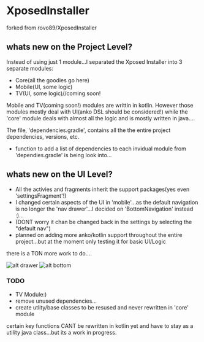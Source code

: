 # XposedInstaller

forked from rovo89/XposedInstaller

## whats new on the Project Level?
Instead of using just 1 module...I separated the Xposed Installer into 3 separate modules:

- Core(all the goodies go here)
- Mobile(UI, some logic)
- TV(UI, some logic)//coming soon!

Mobile and TV(coming soon!) modules are writtin in kotlin. However those modules mostly deal with UI(anko DSL should be considered!) while the 'core' module deals with almost all the logic and is mostly written in java....

The file, 'dependencies.gradle', contains all the the entire project dependencies, versions, etc.

- function to add a list of dependencies to each invidual module from 'dependies.gradle' is being look into...
 

## whats new on the UI Level?

- All the activies and fragments inherit the support packages(yes even 'settingsFragment'!)
- I changed certain aspects of the UI in 'mobile'...as the default navigation is no longer the 'nav drawer'...I decided on 'BottomNavigation' instead :)...
- (DONT worry it chan be changed back in the settings by selecting the "default nav")
- planned on adding more anko/kotlin support throughout the entire project...but at the moment only testing it for basic UI/Logic

there is a TON more work to do....

[home_nav_drawer]: https://raw.githubusercontent.com/Xstar97/XposedInstaller/master/screenshots/StatusInstallerFragmentNavDrawer.png "home"
[home_nav_bottom]: https://raw.githubusercontent.com/Xstar97/XposedInstaller/master/screenshots/StatusInstallerFragmentNavBottom.png "home"

![alt drawer][home_nav_drawer]
![alt bottom][home_nav_bottom]
 
### TODO

- TV Module:)
- remove unused dependencies...
- create utlity/base classes to be resused and never rewritten in 'core' module

certain key functions CANT be rewritten in kotlin yet and have to stay as a utility java class...but its a work in progress.
